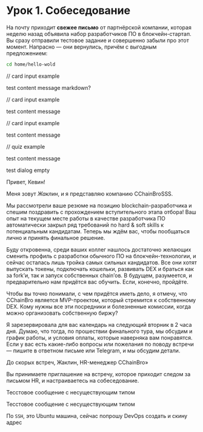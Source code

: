 <!--
{variables}
metamaskBasicSkill=2459994d-33fd-4bb3-8b90-858d874ee5ae;
author1=f3b699cd-2a08-4c2d-af78-d1b149e4297c;
testGoalId=9977d222-1961-45ed-bc0c-3aa0a1eaa649;
{/variables}
-->
<!--{group}-->
<!--{message type=MARKDOWN}-->

# Урок 1. Собеседование

На почту приходит **свежее письмо** от партнёрской компании, которая неделю назад объявила набор разработчиков ПО в блокчейн-стартап. Вы сразу отправили тестовое задание и совершенно забыли про этот момент. Напрасно — они вернулись, причём с выгодным предложением:

```bash
cd home/hello-wold
```

<!--{/message}-->
<!--{/group}-->

// card input example
<!--{group}-->
<!--{message type=MARKDOWN}-->
test content message markdown?
<!--{/message}-->
<!--{/group}-->

// card input example
<!--{group}-->
<!--{message type=GOAL_EVENT|targetGoalId=[<%testGoalId%>]}-->
test content message
<!--{/message}-->
<!--{/group}-->

// card input example
<!--{group}-->
<!--{message type=CARD_INPUT|skills=[<%metamaskBasicSkill%>]|successAnswer=success text|wrongAnswer=wrong text|difficulty=EASY|nextButtonText=next btn text|title=test title unused|answers=[1, 2, 3]}-->
test content message
<!--{/message}-->
<!--{/group}-->

// quiz example
<!--{group}-->
<!--{message type=QUIZ|skills=[<%metamaskBasicSkill%>]|successAnswer=success text|wrongAnswer=wrong text|difficulty=EASY|nextButtonText=next btn text|title=test title unused|optionType=radio}-->
test content message
<!--{/message}-->
<!--{/group}-->

<!--{group closeGoal=<%testGoalId%>}-->
<!--{message type=DIALOG|authorId=<%author1%>}-->
test dialog empty
<!--{group}-->
<!--{message type=DIALOG|authorId=<%author1%>}-->

Привет, Кевин!

Меня зовут _Жаклин_, и я представляю компанию CChainBroSSS.

Мы рассмотрели ваше резюме на позицию blockchain-разработчика и спешим поздравить с прохождением вступительного этапа отбора! Ваш опыт на текущем месте работы в качестве разработчика ПО автоматически закрыл ряд требований по hard & soft skills к потенциальным кандидатам. Теперь мы ждём вас, чтобы пообщаться лично и принять финальное решение.

Буду откровенна, среди ваших коллег нашлось достаточно желающих сменить профиль с разработки обычного ПО на блокчейн-технологии, и сейчас осталась лишь тройка самых сильных кандидатов. Все они хотят выпускать токены, подключать кошельки, развивать DEX и браться как за fork’и, так и запуск собственных chain’ов. В будущем, разумеется, и предварительно нам придётся вас обучить. Если, конечно, пройдёте.

Чтобы вы точно понимали, с чем придётся иметь дело, я отмечу, что CChainBro является MVP-проектом, который стремится к собственному DEX. Кому нужны все эти посредники и болезненные комиссии, когда можно организовать собственную биржу?

Я зарезервировала для вас календарь на следующий вторник в 2 часа дня. Думаю, что тогда, по прошествии финального тура, мы обсудим и график работы, и условия оплаты, которые наверняка вам понравятся. Если у вас есть какие-либо вопросы или пожелания по поводу встречи — пишите в ответном письме или Telegram, и мы обсудим детали.

До скорых встреч, Жаклин, HR-менеджер CChainBro»

Вы принимаете приглашение на встречу, которое приходит следом за письмом HR, и настраиваетесь на собеседование.

<!--{/message}-->
<!--{/group}-->


<!--{group}-->
<!--{message type=UNAVALIBLE_TEST_TYPE|authorId=<%author1%>}-->
Тесстовое сообщение с несуществующим типом
<!--{/message}-->
<!--{/group}-->

<!--{group}-->
<!--{message type=UNAVALIBLE_TEST_TYPE|authorId=<%author1%>}-->
Тесстовое сообщение с несуществующим типом
<!--{/message}-->
<!--{/group}-->

<!--{group}-->
<!--{message type=CREATE_DROPLET|authorId=<%author1%>|nextButtonText=Go to Virtual Machine|courseDropletId=d065124d-6421-447e-b68e-2f57559a6664|skills=[<%metamaskBasicSkill%>]}-->
<p>По <code>SSH</code>, это Ubuntu машина, сейчас попрошу DevOps создать и скину адрес</p>
<!--{/message}-->
<!--{/group}-->

